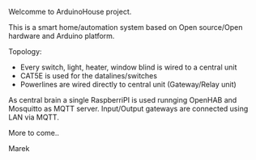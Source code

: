 Welcomme to ArduinoHouse project.

This is a smart home/automation system based on Open source/Open hardware and Arduino platform.

Topology:
- Every switch, light, heater, window blind is wired to a central unit
- CAT5E is used for the datalines/switches
- Powerlines are wired directly to central unit (Gateway/Relay unit)

As central brain a single RaspberriPI is used runnging OpenHAB and Mosquitto as MQTT server. Input/Output gateways are connected using LAN via MQTT.

More to come..

Marek
